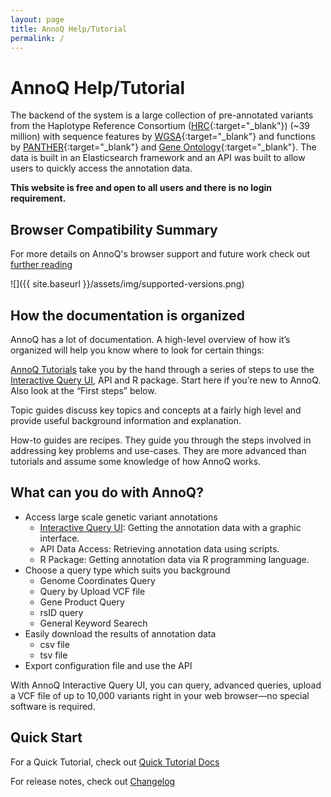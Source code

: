 ```yaml
---
layout: page
title: AnnoQ Help/Tutorial
permalink: /
---
```


# AnnoQ Help/Tutorial

 The backend of the system is a large collection of pre-annotated variants from the Haplotype Reference Consortium ([HRC](http://www.haplotype-reference-consortium.org/){:target="_blank"})  (~39 million) with sequence features by [WGSA](https://sites.google.com/site/jpopgen/wgsa){:target="_blank"} and functions by [PANTHER](http://pantherdb.org){:target="_blank"} and [Gene Ontology](http://geneontology.org/){:target="_blank"}. The data is built in an Elasticsearch framework and an API was built to allow users to quickly access the annotation data.

 **This website is free and open to all users and there is no login requirement.**

## Browser Compatibility Summary

For more details on AnnoQ's browser support and future work check out [further reading]({{site.baseurl}}/docs/getting_started/browser_compatibility)

![]({{ site.baseurl }}/assets/img/supported-versions.png)

## How the documentation is organized

AnnoQ has a lot of documentation. A high-level overview of how it’s
organized will help you know where to look for certain things:

[AnnoQ Tutorials]({{site.baseurl}}/docs/tutorials) take you by the hand through a series of steps to use the  [Interactive Query UI]({{site.annoq_search_url}}), API and R package. Start here if you’re new to AnnoQ. Also look at the “First steps” below.

Topic guides discuss key topics and concepts at a fairly high level and provide
useful background information and explanation.

How-to guides are recipes. They guide you through the steps involved in
addressing key problems and use-cases. They are more advanced than tutorials and
assume some knowledge of how AnnoQ works.

## What can you do with AnnoQ?

- Access large scale genetic variant annotations
  - [Interactive Query UI]({{site.annoq_search_url}}): Getting the annotation data with a graphic interface.
  - API Data Access: Retrieving annotation data using scripts.
  - R Package: Getting annotation data via R programming language.
- Choose a query type which suits you background
  - Genome Coordinates Query
  - Query by Upload VCF file
  - Gene Product Query
  - rsID query
  - General Keyword Searech
- Easily download the results of annotation data
  - csv file
  - tsv file
- Export configuration file and use the API
  

With AnnoQ Interactive Query UI, you can query, advanced queries, upload a VCF file of up to 10,000 variants right in
your web browser—no special software is required.

## Quick Start

For a Quick Tutorial, check out [Quick Tutorial Docs]({{site.baseurl}}/docs/tutorials)

For release notes, check out [Changelog]({{site.baseurl}}/docs/changelog/features)
